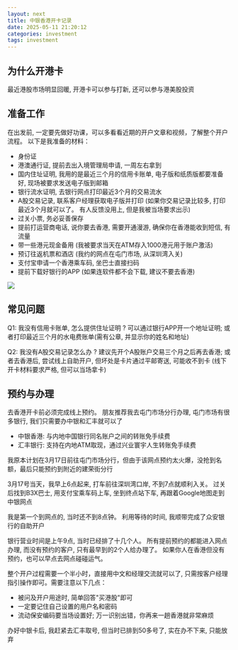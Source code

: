 ```yaml
---
layout: next
title: 中银香港开卡记录
date: 2025-05-11 21:20:12
categories: investment
tags: investment
---
```


## 为什么开港卡

最近港股市场明显回暖, 开港卡可以参与打新, 还可以参与港美股投资

## 准备工作

在出发前, 一定要先做好功课，可以多看看近期的开户文章和视频，了解整个开户流程。 以下是我准备的材料：
<!-- more -->

* 身份证
* 港澳通行证, 提前去出入境管理局申请, 一周左右拿到
* 国内住址证明, 我用的是最近三个月的信用卡账单, 电子版和纸质版都要准备好, 现场被要求发送电子版到邮箱
* 银行流水证明, 去银行网点打印最近3个月的交易流水
* A股交易记录, 联系客户经理获取电子版并打印 (如果你交易记录比较多, 打印最近3个月就可以了。 有人反馈没用上, 但是我被当场要求出示)
* 过关小票, 务必妥善保存
* 提前打运营商电话, 说你要去香港, 需要开通漫游, 确保你在香港能收到短信, 有流量
* 带一些港元现金备用 (我被要求当天在ATM存入1000港元用于账户激活)
* 预订往返机票和酒店 (我约的网点在屯门市场, 从深圳湾入关)
* 支付宝申请一个香港乘车码, 坐巴士直接扫码
* 提前下载好银行的APP (如果连软件都不会下载, 建议不要去香港)

![](image1.jpg)

## 常见问题

Q1: 我没有信用卡账单, 怎么提供住址证明 ?
可以通过银行APP开一个地址证明; 或者打印最近三个月的水电费账单(需有公章, 并显示你的姓名和地址)

Q2: 我没有A股交易记录怎么办 ?
建议先开个A股账户交易三个月之后再去香港; 或者去香港后, 尝试线上自助开户, 但坏处是卡片通过平邮寄送, 可能收不到卡 (线下开卡材料要求严格, 但可以当场拿卡)

## 预约与办理

去香港开卡前必须完成线上预约。 朋友推荐我去屯门市场分行办理, 屯门市场有很多银行, 我们只需要办中银和汇丰就可以了

* 中银香港: 与内地中国银行同名账户之间的转账免手续费
* 汇丰银行: 支持在内地ATM取现，通过兴业寰宇人生转账免手续费

我原本计划在3月17日前往屯门市场分行，但由于该网点预约太火爆，没抢到名额，最后只能预约到附近的建荣街分行

3月17号当天，我早上6点起来, 打车前往深圳湾口岸, 不到7点就顺利入关。 过关后找到B3X巴士, 用支付宝乘车码上车, 坐到终点站下车, 再跟着Google地图走到中银网点

我是第一个到网点的, 当时还不到8点钟。 利用等待的时间, 我顺带完成了众安银行的自助开户

银行营业时间是上午9点, 当时已经排了十几个人。 所有提前预约的都能进入网点办理, 而没有预约的客户, 只有最早到的2个人给办理了。 如果你人在香港但没有预约，也可以早点去网点碰碰运气。

整个开户过程需要一个半小时，直接用中文和经理交流就可以了, 只需按客户经理指引操作即可。需要注意以下几点：

* 被问及开户用途时, 简单回答"买港股"即可
* 一定要记住自己设置的用户名和密码
* 流动保安编码要当场设置好; 万一识别出错，你再来一趟香港就非常麻烦

办好中银卡后, 我赶紧去汇丰取号, 但当时已排到50多号了, 实在办不下来, 只能放弃
